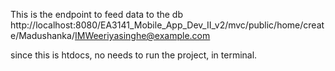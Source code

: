 This is the endpoint to feed data to the db
http://localhost:8080/EA3141_Mobile_App_Dev_II_v2/mvc/public/home/create/Madushanka/IMWeeriyasinghe@example.com

since this is htdocs, no needs to run the project, in terminal.